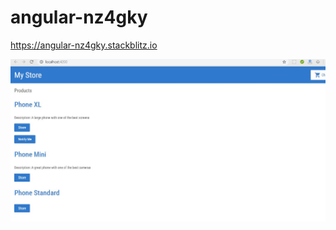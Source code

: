 # angular-nz4gky
https://angular-nz4gky.stackblitz.io

![Index Page](https://github.com/oliverwreath/angular-nz4gky/blob/master/src/assets/index.JPG?raw=true)
